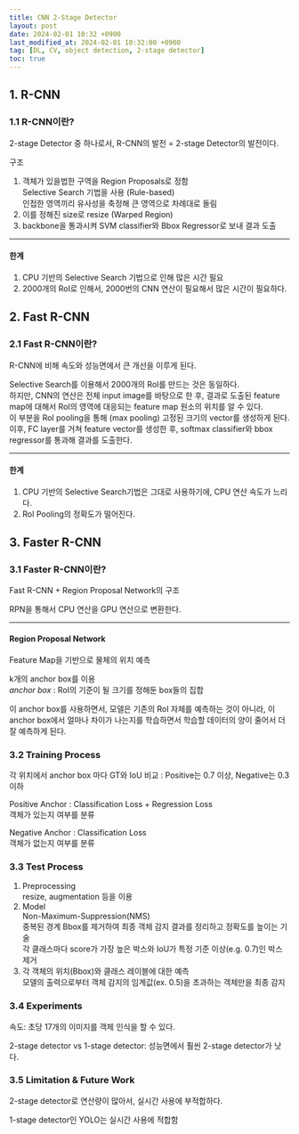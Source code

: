 ```yaml
---
title: CNN 2-Stage Detector
layout: post
date: 2024-02-01 10:32 +0900
last_modified_at: 2024-02-01 10:32:00 +0900
tag: [DL, CV, object detection, 2-stage detector]
toc: true
---
```


## 1. R-CNN

### 1.1 R-CNN이란?

2-stage Detector 중 하나로서, R-CNN의 발전 = 2-stage Detector의 발전이다.

구조<br>
1. 객체가 있을법한 구역을 Region Proposals로 정함<br>
Selective Search 기법을 사용 (Rule-based)<br>
인접한 영역끼리 유사성을 축정해 큰 영역으로 차례대로 돌림
2. 이를 정해진 size로 resize (Warped Region)
3. backbone을 통과시켜 SVM classifier와 Bbox Regressor로 보내 결과 도출

---

#### 한계

1. CPU 기반의 Selective Search 기법으로 인해 많은 시간 필요
2. 2000개의 RoI로 인해서, 2000번의 CNN 연산이 필요해서 많은 시간이 필요하다.

## 2. Fast R-CNN

### 2.1 Fast R-CNN이란?

R-CNN에 비해 속도와 성능면에서 큰 개선을 이루게 된다.

Selective Search를 이용해서 2000개의 RoI를 만드는 것은 동일하다.<br>
하지만, CNN의 연산은 전체 input image를 바탕으로 한 후, 결과로 도출된 feature map에 대해서 RoI의 영역에 대응되는 feature map 원소의 위치를 알 수 있다.<br>
이 부분을 RoI pooling을 통해 (max pooling) 고정된 크기의 vector를 생성하게 된다.<br>
이후, FC layer를 거쳐 feature vector를 생성한 후, softmax classifier와 bbox regressor를 통과해 결과를 도출한다.

---

#### 한계

1. CPU 기반의 Selective Search기법은 그대로 사용하기에, CPU 연산 속도가 느리다.
2. RoI Pooling의 정확도가 떨어진다.

## 3. Faster R-CNN

### 3.1 Faster R-CNN이란?

Fast R-CNN + Region Proposal Network의 구조

RPN을 통해서 CPU 연산을 GPU 연산으로 변환한다.

---

#### Region Proposal Network

Feature Map을 기반으로 물체의 위치 예측

k개의 anchor box를 이용<br>
*anchor box* : RoI의 기준이 될 크기를 정해둔 box들의 집합

이 anchor box를 사용하면서, 모델은 기존의 RoI 자체를 예측하는 것이 아니라, 이 anchor box에서 얼마나 차이가 나는지를 학습하면서 학습할 데이터의 양이 줄어서 더 잘 예측하게 된다.

### 3.2 Training Process

각 위치에서 anchor box 마다 GT와 IoU 비교 : Positive는 0.7 이상, Negative는 0.3 이하

Positive Anchor : Classification Loss + Regression Loss<br>
객체가 있는지 여부를 분류

Negative Anchor : Classification Loss<br>
객체가 없는지 여부를 분류

### 3.3 Test Process

1. Preprocessing<br>
resize, augmentation 등을 이용
2. Model<br>
Non-Maximum-Suppression(NMS)<br>
중복된 경계 Bbox를 제거하여 최종 객체 감지 결과를 정리하고 정확도를 높이는 기술<br>
각 클래스마다 score가 가장 높은 박스와 IoU가 특정 기준 이상(e.g. 0.7)인 박스 제거
3. 각 객체의 위치(Bbox)와 클래스 레이블에 대한 예측<br>
모델의 출력으로부터 객체 감지의 임계값(ex. 0.5)을 초과하는 객체만을 최종 감지

### 3.4 Experiments

속도: 초당 17개의 이미지를 객체 인식을 할 수 있다.

2-stage detector vs 1-stage detector: 성능면에서 훨씬 2-stage detector가 낫다.

### 3.5 Limitation & Future Work

2-stage detector로 연산량이 많아서, 실시간 사용에 부적합하다.

1-stage detector인 YOLO는 실시간 사용에 적합함